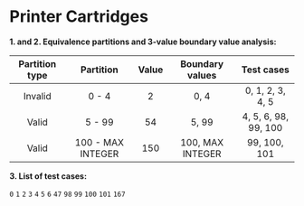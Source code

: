 # Printer Cartridges

**1. and 2. Equivalence partitions and 3-value boundary value analysis:**

| Partition type |     Partition     | Value | Boundary values  |      Test cases      |
| :------------: | :---------------: | :---: | :--------------: | :------------------: |
|    Invalid     |       0 - 4       |   2   |       0, 4       |   0, 1, 2, 3, 4, 5   |
|     Valid      |      5 - 99       |  54   |      5, 99       | 4, 5, 6, 98, 99, 100 |
|     Valid      | 100 - MAX INTEGER |  150  | 100, MAX INTEGER |     99, 100, 101     |

**3. List of test cases:**

`0` `1` `2` `3` `4` `5` `6` `47` `98` `99` `100` `101` `167`
